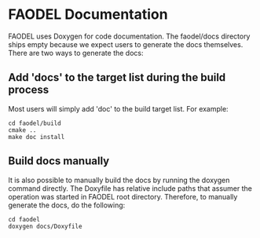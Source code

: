 FAODEL Documentation
====================

FAODEL uses Doxygen for code documentation. The faodel/docs directory
ships empty because we expect users to generate the docs themselves. There
are two ways to generate the docs:

Add 'docs' to the target list during the build process
------------------------------------------------------
Most users will simply add 'doc' to the build target list. For example:

    cd faodel/build
    cmake ..
    make doc install


Build docs manually
-------------------
It is also possible to manually build the docs by running the doxygen
command directly. The Doxyfile has relative include paths that assumer
the operation was started in FAODEL root directory. Therefore, to
manually generate the docs, do the following:

    cd faodel
    doxygen docs/Doxyfile


